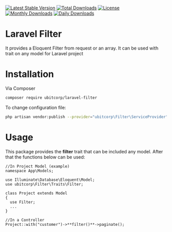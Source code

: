 [![Latest Stable Version](https://poser.pugx.org/ubitcorp/laravel-filter/v/stable)](https://packagist.org/packages/ubitcorp/laravel-filter)
[![Total Downloads](https://poser.pugx.org/ubitcorp/laravel-filter/downloads)](https://packagist.org/packages/ubitcorp/laravel-filter)
[![License](https://poser.pugx.org/ubitcorp/laravel-filter/license)](https://packagist.org/packages/ubitcorp/laravel-filter)
[![Monthly Downloads](https://poser.pugx.org/ubitcorp/laravel-filter/d/monthly)](https://packagist.org/packages/ubitcorp/laravel-filter)
[![Daily Downloads](https://poser.pugx.org/ubitcorp/laravel-filter/d/daily)](https://packagist.org/packages/ubitcorp/laravel-filter)


# Laravel Filter
It provides a Eloquent Filter from request or an array. It can be used with trait on any model for Laravel project

# Installation
Via Composer

``` bash
composer require ubitcorp/laravel-filter
``` 

To change configuration file:

``` bash
php artisan vendor:publish --provider="ubitcorp\Filter\ServiceProvider" 
``` 
 

# Usage
This package provides the **filter** trait that can be included any model. After that the functions below can be used:


```` (php)
//In Project Model (example)
namespace App\Models;

use Illuminate\Database\Eloquent\Model; 
use ubitcorp\Filter\Traits\Filter; 

class Project extends Model
{
  use Filter;
  ...
}
````

```` (php)
//In a Controller
Project::with("customer")->**filter()**->paginate();
````



[ico-version]: https://img.shields.io/packagist/v/ubitcorp/filter.svg?style=flat-square
[ico-downloads]: https://img.shields.io/packagist/dt/ubitcorp/filter.svg?style=flat-square


[link-packagist]: https://packagist.org/packages/ubitcorp/laravel-filter
[link-downloads]: https://packagist.org/packages/ubitcorp/laravel-filter
[link-author]: https://github.com/ubitcorp 